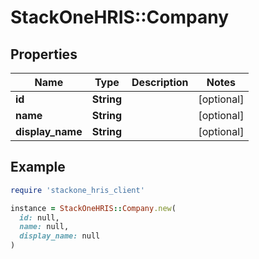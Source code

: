 # StackOneHRIS::Company

## Properties

| Name | Type | Description | Notes |
| ---- | ---- | ----------- | ----- |
| **id** | **String** |  | [optional] |
| **name** | **String** |  | [optional] |
| **display_name** | **String** |  | [optional] |

## Example

```ruby
require 'stackone_hris_client'

instance = StackOneHRIS::Company.new(
  id: null,
  name: null,
  display_name: null
)
```

